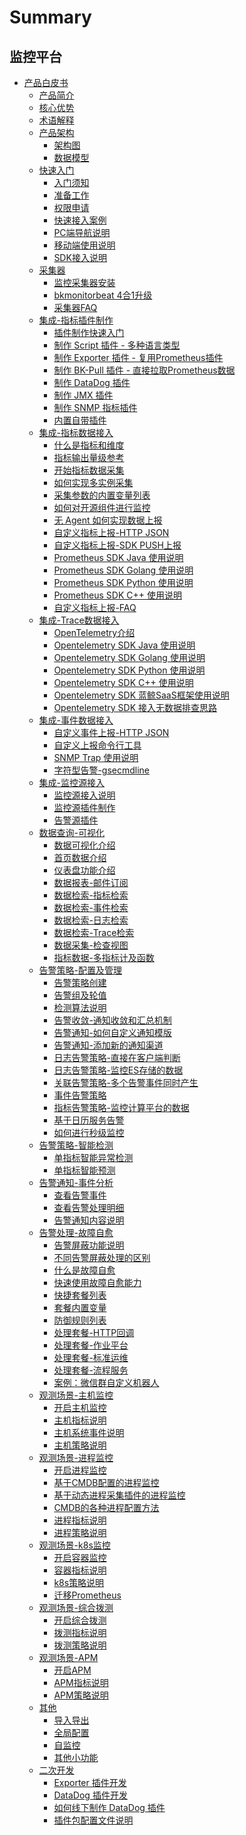 # Summary

## 监控平台
* [产品白皮书]()
    * [产品简介](产品白皮书/intro/README.md)
    * [核心优势](产品白皮书/intro/benefits.md)
    * [术语解释](产品白皮书/concepts/glossary.md)
    * [产品架构]()
        * [架构图](产品白皮书/concepts/architecture.md)
        * [数据模型](产品白皮书/concepts/datamodule.md)
    * [快速入门]()
        * [入门须知](产品白皮书/quickstart/README.md)
        * [准备工作](产品白皮书/quickstart/prepare.md)
        * [权限申请](产品白皮书/quickstart/perm.md)
        * [快速接入案例](产品白皮书/quickstart/best_practices.md)  
        * [PC端导航说明](产品白皮书/quickstart/menu.md)
        * [移动端使用说明](产品白皮书/quickstart/h5_app.md)  
        * [SDK接入说明](产品白皮书/quickstart/sdk_list.md)
    * [采集器]()
        * [监控采集器安装](产品白皮书/collectors/install.md) 
        * [bkmonitorbeat 4合1升级](产品白皮书/collectors/bkmonitorbeat_upgrade.md)
        * [采集器FAQ](产品白皮书/collectors/collectors_faq.md)
    * [集成-指标插件制作]()
        * [插件制作快速入门](产品白皮书/integrations-metric-plugins/plugins.md)      
        * [制作 Script 插件 - 多种语言类型](产品白皮书/integrations-metric-plugins/script_collect.md)
        * [制作 Exporter 插件 - 复用Prometheus插件](产品白皮书/integrations-metric-plugins/import_exporter.md)
        * [制作 BK-Pull 插件 - 直接拉取Prometheus数据](产品白皮书/integrations-metric-plugins/howto_bk-pull.md)
        * [制作 DataDog 插件](产品白皮书/integrations-metric-plugins/import_datadog_online.md)
        * [制作 JMX 插件](产品白皮书/integrations-metric-plugins/plugin_jmx.md)
        * [制作 SNMP 指标插件](产品白皮书/integrations-metric-plugins/plugin_snmp.md)
        * [内置自带插件](产品白皮书/integrations-metric-plugins/builtin_plugins.md)
    * [集成-指标数据接入]()
        * [什么是指标和维度](产品白皮书/integrations-metrics/what_metrics.md)
        * [指标输出量级参考](产品白皮书/integrations-metrics/recommend_metrics.md)
        * [开始指标数据采集](产品白皮书/integrations-metrics/collect_tasks.md)
        * [如何实现多实例采集](产品白皮书/integrations-metrics/multi_instance_monitor.md)
        * [采集参数的内置变量列表](产品白皮书/integrations-metrics/variables.md)
        * [如何对开源组件进行监控](产品白皮书/integrations-metrics/component_monitor.md)
        * [无 Agent 如何实现数据上报](产品白皮书/integrations-metrics/noagent_monitor.md)
        * [自定义指标上报-HTTP JSON](产品白皮书/integrations-metrics/custom_metrics_http.md)
        * [自定义指标上报-SDK PUSH上报](产品白皮书/integrations-metrics/custom_sdk_push.md)
        * [Prometheus SDK Java 使用说明](产品白皮书/integrations-metrics/prom_sdk_java.md)
        * [Prometheus SDK Golang 使用说明](产品白皮书/integrations-metrics/prom_sdk_golang.md)
        * [Prometheus SDK Python 使用说明](产品白皮书/integrations-metrics/prom_sdk_python.md)
        * [Prometheus SDK C++ 使用说明](产品白皮书/integrations-metrics/prom_sdk_cpp.md)
        * [自定义指标上报-FAQ](产品白皮书/integrations-metrics/custom_metrics_faq.md)
    * [集成-Trace数据接入]()
        * [OpenTelemetry介绍](产品白皮书/integrations-traces/opentelemetry_overview.md)
        * [Opentelemetry SDK Java 使用说明](产品白皮书/integrations-traces/otel_sdk_java.md)
        * [Opentelemetry SDK Golang 使用说明](产品白皮书/integrations-traces/otel_sdk_golang.md)
        * [Opentelemetry SDK Python 使用说明](产品白皮书/integrations-traces/otel_sdk_python.md)
        * [Opentelemetry SDK C++ 使用说明](产品白皮书/integrations-traces/otel_sdk_cpp.md)
        * [Opentelemetry SDK 蓝鲸SaaS框架使用说明](产品白皮书/integrations-traces/otel_sdk_bksaas.md)
        * [Opentelemetry SDK 接入无数据排查思路](产品白皮书/integrations-traces/otel_sdk_faq.md)
    * [集成-事件数据接入]()    
        * [自定义事件上报-HTTP JSON](产品白皮书/integrations-events/custom_events_http.md)
        * [自定义上报命令行工具](产品白皮书/integrations-events/custom_report_tools.md)
        * [SNMP Trap 使⽤说明](产品白皮书/integrations-events/snmp_trap.md)
        * [字符型告警-gsecmdline](产品白皮书/integrations-events/custom_events_gsecmdline.md)
    * [集成-监控源接入]()
        * [监控源接入说明](产品白皮书/integrations-alerts/custom_alerts_source.md)
        * [监控源插件制作](产品白皮书/integrations-alerts/plugin_alerts.md)
        * [告警源插件](产品白皮书/alarm-handling/intergrations.md)
    * [数据查询-可视化]()
        * [数据可视化介绍](产品白皮书/data-visualization/data_view_intro.md) 
        * [首页数据介绍](产品白皮书/data-visualization/home.md)    
        * [仪表盘功能介绍](产品白皮书/data-visualization/dashboard.md)
        * [数据报表-邮件订阅](产品白皮书/data-visualization/report_email.md)
        * [数据检索-指标检索](产品白皮书/data-visualization/explore_metrics.md)
        * [数据检索-事件检索](产品白皮书/data-visualization/explore_events.md)
        * [数据检索-日志检索](产品白皮书/data-visualization/explore_logs.md)
        * [数据检索-Trace检索](产品白皮书/data-visualization/explore_traces.md)
        * [数据采集-检查视图](产品白皮书/data-visualization/data_quick_view.md)
        * [指标数据-多指标计及函数](产品白皮书/data-visualization/mutil_metric.md)
    * [告警策略-配置及管理]()
        * [告警策略创建](产品白皮书/alarm-configurations/rules.md)
        * [告警组及轮值](产品白皮书/alarm-configurations/alarm_group.md) 
        * [检测算法说明](产品白皮书/alarm-configurations/algorithms.md)
        * [告警收敛-通知收敛和汇总机制](产品白皮书/alarm-configurations/coverge.md)
        * [告警通知-如何自定义通知模版](产品白皮书/alarm-configurations/notify_case.md)
        * [告警通知-添加新的通知渠道](产品白皮书/alarm-configurations/notify_setting.md)
        * [日志告警策略-直接在客户端判断](产品白皮书/alarm-configurations/keywords_event.md)
        * [日志告警策略-监控ES存储的数据](产品白皮书/alarm-configurations/log_monitor.md)
        * [关联告警策略-多个告警事件同时产生](产品白皮书/alarm-configurations/composite_monitor.md)
        * [事件告警策略](产品白皮书/alarm-configurations/events_monitor.md)
        * [指标告警策略-监控计算平台的数据](产品白皮书/alarm-configurations/bigdata_monitor.md)
        * [基于日历服务告警](产品白皮书/alarm-configurations/calendar_rules.md)
        * [如何进行秒级监控](产品白皮书/alarm-configurations/collect_interval.md)
    * [告警策略-智能检测]()
        * [单指标智能异常检测](产品白皮书/aiops/aiops_metrics_intelligent_detect.md)
        * [单指标智能预测](产品白皮书/aiops/aiops_metrics_forecast.md)
    * [告警通知-事件分析]()
        * [查看告警事件](产品白皮书/alarm-analysis/alerts.md)
        * [查看告警处理明细](产品白皮书/alarm-analysis/alert_recording.md)
        * [告警通知内容说明](产品白皮书/alarm-analysis/messages_example.md) 
    * [告警处理-故障自愈]()
        * [告警屏蔽功能说明](产品白皮书/alarm-handling/block.md)
        * [不同告警屏蔽处理的区别](产品白皮书/alarm-handling/block_case1.md)
        * [什么是故障自愈](产品白皮书/alarm-handling/what_fta.md)
        * [快速使用故障自愈能力](产品白皮书/alarm-handling/fta_quickstart.md)
        * [快捷套餐列表](产品白皮书/alarm-handling/solutions_express.md)
        * [套餐内置变量](产品白皮书/alarm-handling/solutions_parameters_all.md)
        * [防御规则列表](产品白皮书/alarm-handling/solutions_convergence_rules.md)
        * [处理套餐-HTTP回调](产品白皮书/alarm-handling/solutions_http_callback.md)
        * [处理套餐-作业平台](产品白皮书/alarm-handling/solutions_job.md)
        * [处理套餐-标准运维](产品白皮书/alarm-handling/solutions_sops.md)
        * [处理套餐-流程服务](产品白皮书/alarm-handling/solutions_itsm.md)
        * [案例：微信群自定义机器人](产品白皮书/alarm-handling/solutions_http_callback_case1.md)
    * [观测场景-主机监控]()
        * [开启主机监控](产品白皮书/scene-host/host_monitor.md)
        * [主机指标说明](产品白皮书/scene-host/host_metrics.md)
        * [主机系统事件说明](产品白皮书/scene-host/host_events.md)
        * [主机策略说明](产品白皮书/scene-host/builtin_host_rules.md)
    * [观测场景-进程监控]()
        * [开启进程监控](产品白皮书/scene-process/process_monitor_overview.md)
        * [基于CMDB配置的进程监控](产品白皮书/scene-process/process_cmdb_monitor.md)
        * [基于动态进程采集插件的进程监控](产品白皮书/scene-process/process_pattern_monitor.md)
        * [CMDB的各种进程配置方法](产品白皮书/scene-process/process_cases.md)
        * [进程指标说明](产品白皮书/scene-process/process_metrics.md)
        * [进程策略说明](产品白皮书/scene-process/process_default_rules.md)
    * [观测场景-k8s监控]()
        * [开启容器监控](产品白皮书/scene-k8s/k8s_monitor_overview.md)
        * [容器指标说明](产品白皮书/scene-k8s/k8s_metrics.md)
        * [k8s策略说明](产品白皮书/scene-k8s/k8s_default_rules.md)
        * [迁移Prometheus](产品白皮书/scene-k8s/howto_migrate_prometheus.md)
    * [观测场景-综合拨测]()
        * [开启综合拨测](产品白皮书/scene-synthetic/synthetic_monitor.md)
        * [拨测指标说明](产品白皮书/scene-synthetic/synthetic_metrics.md)
        * [拨测策略说明](产品白皮书/scene-synthetic/synthetic_default_rules.md)
    * [观测场景-APM]()
        * [开启APM](产品白皮书/scene-apm/apm_monitor_overview.md) 
        * [APM指标说明](产品白皮书/scene-apm/apm_metrics.md)
        * [APM策略说明](产品白皮书/scene-apm/apm_default_rules.md)
    * [其他]()
        * [导入导出](产品白皮书/others/import_export.md)
        * [全局配置](产品白皮书/others/admin_config.md)
        * [自监控](产品白皮书/others/self_monitor.md)
        * [其他小功能](产品白皮书/others/tricks.md)  
    * [二次开发]()
        * [Exporter 插件开发](产品白皮书/dev/plugin_exporter_dev.md)
        * [DataDog 插件开发](产品白皮书/dev/plugin_datadog_dev.md)
        * [如何线下制作 DataDog 插件](产品白皮书/dev/import_datadog_offline.md)
        * [插件包配置文件说明](产品白皮书/dev/plugins_explain.md)


        


